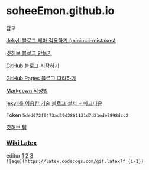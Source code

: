 # soheeEmon.github.io


참고


[Jekyll 블로그 테마 적용하기 (minimal-mistakes)](https://junhobaik.github.io/jekyll-apply-theme/)

[깃허브 블로그 만들기](https://velog.io/@shg4821?tag=%EA%B9%83%ED%97%88%EB%B8%8C)

[GitHub 블로그 시작하기](https://honbabzone.com/jekyll/start-gitHubBlog/)

[GitHub Pages 블로그 따라하기](https://devinlife.com/howto/)

[Markdown 작성법](https://hongsii.github.io/2017/06/01/How-to-Write-with-Markdown/)

[jekyll를 이용한 기술 블로그 설치 + 마크다운](http://tech.inswave.com/2018/02/13/setup/)


Token `5ded072f6473ad39d2861131d7d21ede7898dcc2`


[깃허브 팁](https://gaebal4.tistory.com/category/%F0%9F%8E%81%20%EC%BD%94%EB%94%A9%EC%97%90%20%EA%B4%80%ED%95%9C%20%ED%8C%81/Github%20%ED%8C%81)  



### [Wiki Latex](https://latex.codecogs.com/)
editor [1](https://www.codecogs.com/latex/eqneditor.php) [2](https://latex.codecogs.com/legacy/eqneditor/editor.php) [3](https://editor.codecogs.com/)  
`![equ](https://latex.codecogs.com/gif.latex?f_{i-1})`
